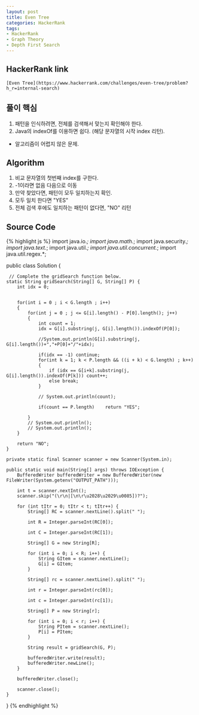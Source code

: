 ```yaml
---
layout: post
title: Even Tree
categories: HackerRank
tags:
- HackerRank
- Graph Theory
- Depth First Search
---
```


## **HackerRank link**
    [Even Tree](https://www.hackerrank.com/challenges/even-tree/problem?h_r=internal-search)


## 풀이 핵심
1. 패턴을 인식하려면, 전체를 검색해서 맞는지 확인해야 한다.
2. Java의 indexOf를 이용하면 쉽다. (해당 문자열의 시작 index 리턴).

* 알고리즘이 어렵지 않은 문제.


## Algorithm
1. 비교 문자열의 첫번째 index를 구한다.
2. -1이라면 없음 다음으로 이동
3. 만약 찾았다면, 패턴이 모두 일치하는지 확인.
4. 모두 일치 한다면 "YES"
5. 전체 검색 후에도 일치하는 패턴이 없다면, "NO" 리턴


## Source Code
{% highlight js %}
import java.io.*;
import java.math.*;
import java.security.*;
import java.text.*;
import java.util.*;
import java.util.concurrent.*;
import java.util.regex.*;

public class Solution {

     // Complete the gridSearch function below.
    static String gridSearch(String[] G, String[] P) {
        int idx = 0;
        
        
        for(int i = 0 ; i < G.length ; i++)
        {
            for(int j = 0 ; j <= G[i].length() - P[0].length(); j++)
            {
                int count = 1;
                idx = G[i].substring(j, G[i].length()).indexOf(P[0]); 
                
                //System.out.println(G[i].substring(j, G[i].length())+","+P[0]+"/"+idx);
                
                if(idx == -1) continue;
                for(int k = 1; k < P.length && ((i + k) < G.length) ; k++)
                {               
                    if (idx == G[i+k].substring(j, G[i].length()).indexOf(P[k])) count++;
                    else break;
                }
                
                // System.out.println(count);
                
                if(count == P.length)    return "YES";
                
            }
            // System.out.println();
            // System.out.println();
        }
        
        return "NO";
    }

    private static final Scanner scanner = new Scanner(System.in);

    public static void main(String[] args) throws IOException {
        BufferedWriter bufferedWriter = new BufferedWriter(new FileWriter(System.getenv("OUTPUT_PATH")));

        int t = scanner.nextInt();
        scanner.skip("(\r\n|[\n\r\u2028\u2029\u0085])?");

        for (int tItr = 0; tItr < t; tItr++) {
            String[] RC = scanner.nextLine().split(" ");

            int R = Integer.parseInt(RC[0]);

            int C = Integer.parseInt(RC[1]);

            String[] G = new String[R];

            for (int i = 0; i < R; i++) {
                String GItem = scanner.nextLine();
                G[i] = GItem;
            }

            String[] rc = scanner.nextLine().split(" ");

            int r = Integer.parseInt(rc[0]);

            int c = Integer.parseInt(rc[1]);

            String[] P = new String[r];

            for (int i = 0; i < r; i++) {
                String PItem = scanner.nextLine();
                P[i] = PItem;
            }

            String result = gridSearch(G, P);

            bufferedWriter.write(result);
            bufferedWriter.newLine();
        }

        bufferedWriter.close();

        scanner.close();
    }
}
{% endhighlight %}

